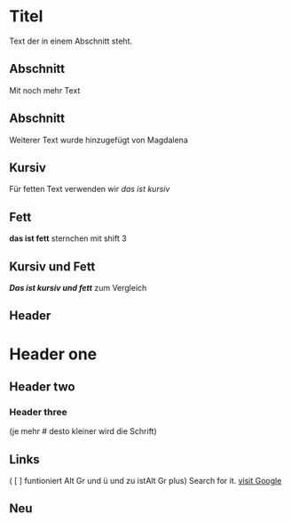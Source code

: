 # Titel

Text der in einem Abschnitt steht.

## Abschnitt

Mit noch mehr Text

## Abschnitt

Weiterer Text wurde hinzugefügt von Magdalena

## Kursiv
Für fetten Text verwenden wir _das ist kursiv_

## Fett 
**das ist fett** sternchen mit shift 3 

## Kursiv und Fett
**_Das ist kursiv und fett_** zum Vergleich

## Header 
# Header one
## Header two
### Header three
(je mehr # desto kleiner wird die Schrift)

## Links 
( [ ] funtioniert Alt Gr und ü und zu istAlt Gr plus)
Search for it. [visit Google](https://www.google.com)

## Neu
